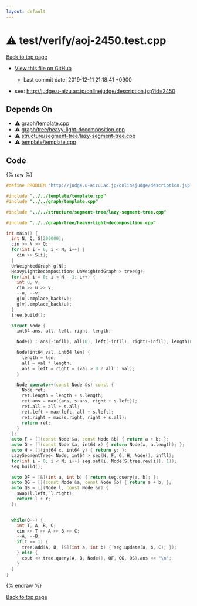 ```yaml
---
layout: default
---
```


<!-- mathjax config similar to math.stackexchange -->
<script type="text/javascript" async
  src="https://cdnjs.cloudflare.com/ajax/libs/mathjax/2.7.5/MathJax.js?config=TeX-MML-AM_CHTML">
</script>
<script type="text/x-mathjax-config">
  MathJax.Hub.Config({
    TeX: { equationNumbers: { autoNumber: "AMS" }},
    tex2jax: {
      inlineMath: [ ['$','$'] ],
      processEscapes: true
    },
    "HTML-CSS": { matchFontHeight: false },
    displayAlign: "left",
    displayIndent: "2em"
  });
</script>

<script type="text/javascript" src="https://cdnjs.cloudflare.com/ajax/libs/jquery/3.4.1/jquery.min.js"></script>
<script src="https://cdn.jsdelivr.net/npm/jquery-balloon-js@1.1.2/jquery.balloon.min.js" integrity="sha256-ZEYs9VrgAeNuPvs15E39OsyOJaIkXEEt10fzxJ20+2I=" crossorigin="anonymous"></script>
<script type="text/javascript" src="../../../assets/js/copy-button.js"></script>
<link rel="stylesheet" href="../../../assets/css/copy-button.css" />


# :warning: test/verify/aoj-2450.test.cpp
<a href="../../../index.html">Back to top page</a>

* <a href="{{ site.github.repository_url }}/blob/master/test/verify/aoj-2450.test.cpp">View this file on GitHub</a>
    - Last commit date: 2019-12-11 21:18:41 +0900


* see: <a href="http://judge.u-aizu.ac.jp/onlinejudge/description.jsp?id=2450">http://judge.u-aizu.ac.jp/onlinejudge/description.jsp?id=2450</a>


## Depends On
* :warning: <a href="../../../library/graph/template.cpp.html">graph/template.cpp</a>
* :warning: <a href="../../../library/graph/tree/heavy-light-decomposition.cpp.html">graph/tree/heavy-light-decomposition.cpp</a>
* :warning: <a href="../../../library/structure/segment-tree/lazy-segment-tree.cpp.html">structure/segment-tree/lazy-segment-tree.cpp</a>
* :warning: <a href="../../../library/template/template.cpp.html">template/template.cpp</a>


## Code
{% raw %}
```cpp
#define PROBLEM "http://judge.u-aizu.ac.jp/onlinejudge/description.jsp?id=2450"

#include "../../template/template.cpp"
#include "../../graph/template.cpp"

#include "../../structure/segment-tree/lazy-segment-tree.cpp"

#include "../../graph/tree/heavy-light-decomposition.cpp"

int main() {
  int N, Q, S[200000];
  cin >> N >> Q;
  for(int i = 0; i < N; i++) {
    cin >> S[i];
  }
  UnWeightedGraph g(N);
  HeavyLightDecomposition< UnWeightedGraph > tree(g);
  for(int i = 0; i < N - 1; i++) {
    int u, v;
    cin >> u >> v;
    --u, --v;
    g[u].emplace_back(v);
    g[v].emplace_back(u);
  }
  tree.build();

  struct Node {
    int64 ans, all, left, right, length;

    Node() : ans(-infll), all(0), left(-infll), right(-infll), length(0) {}

    Node(int64 val, int64 len) {
      length = len;
      all = val * length;
      ans = left = right = (val > 0 ? all : val);
    }

    Node operator+(const Node &s) const {
      Node ret;
      ret.length = length + s.length;
      ret.ans = max({ans, s.ans, right + s.left});
      ret.all = all + s.all;
      ret.left = max(left, all + s.left);
      ret.right = max(s.right, right + s.all);
      return ret;
    }
  };
  auto F = [](const Node &a, const Node &b) { return a + b; };
  auto G = [](const Node &a, int64 x) { return Node(x, a.length); };
  auto H = [](int64 x, int64 y) { return y; };
  LazySegmentTree< Node, int64 > seg(N, F, G, H, Node(), infll);
  for(int i = 0; i < N; i++) seg.set(i, Node(S[tree.rev[i]], 1));
  seg.build();

  auto QF = [&](int a, int b) { return seg.query(a, b); };
  auto QG = [](const Node &a, const Node &b) { return a + b; };
  auto QS = [](Node l, const Node &r) {
    swap(l.left, l.right);
    return l + r;
  };


  while(Q--) {
    int T, A, B, C;
    cin >> T >> A >> B >> C;
    --A, --B;
    if(T == 1) {
      tree.add(A, B, [&](int a, int b) { seg.update(a, b, C); });
    } else {
      cout << tree.query(A, B, Node(), QF, QG, QS).ans << "\n";
    }
  }
}


```
{% endraw %}

<a href="../../../index.html">Back to top page</a>

